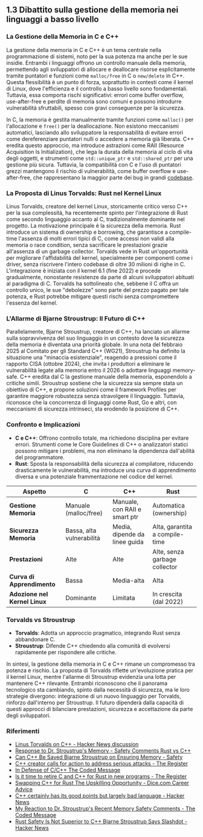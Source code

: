 ## 1.3 Dibattito sulla gestione della memoria nei linguaggi a basso livello

### La Gestione della Memoria in C e C++

La gestione della memoria in C e C++ è un tema centrale nella programmazione di sistemi, noto per la sua potenza ma anche per le sue insidie. Entrambi i linguaggi offrono un controllo manuale della memoria, permettendo agli sviluppatori di allocare e deallocare risorse esplicitamente tramite puntatori e funzioni come `malloc/free` in C o `new/delete` in C++. Questa flessibilità è un punto di forza, soprattutto in contesti come il kernel di Linux, dove l'efficienza e il controllo a basso livello sono fondamentali. Tuttavia, essa comporta rischi significativi: errori come buffer overflow, use-after-free e perdite di memoria sono comuni e possono introdurre vulnerabilità sfruttabili, spesso con gravi conseguenze per la sicurezza.

In C, la memoria è gestita manualmente tramite funzioni come `malloc()` per l'allocazione e `free()` per la deallocazione. Non esistono meccanismi automatici, lasciando allo sviluppatore la responsabilità di evitare errori come dereferenziare puntatori nulli o accedere a memoria già liberata. C++ eredita questo approccio, ma introduce astrazioni come RAII (Resource Acquisition Is Initialization), che lega la durata della memoria al ciclo di vita degli oggetti, e strumenti come `std::unique_ptr` e `std::shared_ptr` per una gestione più sicura. Tuttavia, la compatibilità con C e l'uso di puntatori grezzi mantengono il rischio di vulnerabilità, come buffer overflow e use-after-free, che rappresentano la maggior parte dei bug in grandi [codebase](https://it.wikipedia.org/wiki/Codebase).

### La Proposta di Linus Torvalds: Rust nel Kernel Linux

Linus Torvalds, creatore del kernel Linux, storicamente critico verso C++ per la sua complessità, ha recentemente spinto per l'integrazione di Rust come secondo linguaggio accanto al C, tradizionalmente dominante nel progetto. La motivazione principale è la sicurezza della memoria. Rust introduce un sistema di ownership e borrowing, che garantisce a compile-time l'assenza di molti errori tipici di C, come accessi non validi alla memoria o race condition, senza sacrificare le prestazioni grazie all'assenza di un garbage collector. Torvalds vede in Rust un'opportunità per migliorare l'affidabilità del kernel, specialmente per componenti come i driver, senza riscrivere l'intero codebase di oltre 30 milioni di righe in C. L'integrazione è iniziata con il kernel 6.1 (fine 2022) e procede gradualmente, nonostante resistenze da parte di alcuni sviluppatori abituati al paradigma di C. Torvalds ha sottolineato che, sebbene il C offra un controllo unico, le sue "debolezze" sono parte del prezzo pagato per tale potenza, e Rust potrebbe mitigare questi rischi senza compromettere l'essenza del kernel.

### L'Allarme di Bjarne Stroustrup: Il Futuro di C++

Parallelamente, Bjarne Stroustrup, creatore di C++, ha lanciato un allarme sulla sopravvivenza del suo linguaggio in un contesto dove la sicurezza della memoria è diventata una priorità globale. In una nota del febbraio 2025 al Comitato per gli Standard C++ (WG21), Stroustrup ha definito la situazione una "minaccia esistenziale", reagendo a pressioni come il rapporto CISA (ottobre 2024), che invita i produttori a eliminare le vulnerabilità legate alla memoria entro il 2026 o adottare linguaggi memory-safe. C++ eredita dal C la gestione manuale della memoria, esponendolo a critiche simili. Stroustrup sostiene che la sicurezza sia sempre stata un obiettivo di C++, e propone soluzioni come il framework Profiles per garantire maggiore robustezza senza stravolgere il linguaggio. Tuttavia, riconosce che la concorrenza di linguaggi come Rust, Go e altri, con meccanismi di sicurezza intrinseci, sta erodendo la posizione di C++.

### Confronto e Implicazioni

- **C e C++**: Offrono controllo totale, ma richiedono disciplina per evitare errori. Strumenti come le Core Guidelines di C++ o analizzatori statici possono mitigare i problemi, ma non eliminano la dipendenza dall'abilità del programmatore.
- **Rust**: Sposta la responsabilità della sicurezza al compilatore, riducendo drasticamente le vulnerabilità, ma introduce una curva di apprendimento diversa e una potenziale frammentazione nel codice del kernel.

| **Aspetto**            | **C**                     | **C++**                       | **Rust**                       |
|------------------------|---------------------------|--------------------------------|--------------------------------|
| **Gestione Memoria**  | Manuale (malloc/free)     | Manuale, con RAII e smart ptr | Automatica (ownership)         |
| **Sicurezza Memoria** | Bassa, alta vulnerabilità | Media, dipende da linee guida  | Alta, garantita a compile-time |
| **Prestazioni**       | Alte                      | Alte                           | Alte, senza garbage collector  |
| **Curva di Apprendimento** | Bassa                  | Media-alta                     | Alta                           |
| **Adozione nel Kernel Linux** | Dominante                | Limitata                       | In crescita (dal 2022)         |

### Torvalds vs Stroustrup

- **Torvalds**: Adotta un approccio pragmatico, integrando Rust senza abbandonare C.
- **Stroustrup**: Difende C++ chiedendo alla comunità di evolversi rapidamente per rispondere alle critiche.

In sintesi, la gestione della memoria in C e C++ rimane un compromesso tra potenza e rischio. La proposta di Torvalds riflette un'evoluzione pratica per il kernel Linux, mentre l'allarme di Stroustrup evidenzia una lotta per mantenere C++ rilevante. Entrambi riconoscono che il panorama tecnologico sta cambiando, spinto dalla necessità di sicurezza, ma le loro strategie divergono: integrazione di un nuovo linguaggio per Torvalds, rinforzo dall'interno per Stroustrup. Il futuro dipenderà dalla capacità di questi approcci di bilanciare prestazioni, sicurezza e accettazione da parte degli sviluppatori.

### Riferimenti
- [Linus Torvalds on C++ - Hacker News discussion](https://news.ycombinator.com/item?id=3641212)
- [Response to Dr. Stroustrup's Memory - Safety Comments Rust vs C++](https://www.thecodedmessage.com/rust-c-book/stroustrup.html)
- [Can C++ Be Saved Bjarne Stroustrup on Ensuring Memory - Safety](https://thenewstack.io/can-c-be-saved-bjarne-stroustrup-on-ensuring-memory-safety/)
- [C++ creator calls for action to address serious attacks - The Register](https://www.theregister.com/2025/03/02/c_creator_calls_for_action/)
- [In Defense of C/C++ The Coded Message](https://www.thecodedmessage.com/posts/c-c%2B%2B/)
- [Is it time to retire C and C++ for Rust in new programs - The Register](https://www.theregister.com/2022/09/28/is_it_time_to_retire_c/)
- [Swapping C++ for Rust The Upskilling Opportunity  - Dice.com Career Advice](https://www.dice.com/career-advice/swapping-c-for-rust-the-upskilling-opportunity-you-have-been-waiting-for)
- [C++ certainly has its good points but largely bad language - Hacker News](https://news.ycombinator.com/item?id=27938122)
- [My Reaction to Dr. Stroustrup's Recent Memory Safety Comments - The Coded Message](https://www.thecodedmessage.com/posts/stroustrup-response/)
- [Rust Safety Is Not Superior to C++ Bjarne Stroustrup Says Slashdot - Hacker News](https://news.ycombinator.com/item?id=34487557)



